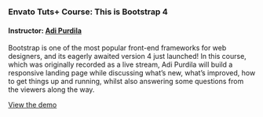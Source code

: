 ### Envato Tuts+ Course: This is Bootstrap 4
#### Instructor: [Adi Purdila](https://tutsplus.com/authors/adi-purdila/)

Bootstrap is one of the most popular front-end frameworks for web designers, and its eagerly awaited version 4 just launched! In this course, which was originally recorded as a live stream, Adi Purdila will build a responsive landing page while discussing what’s new, what’s improved, how to get things up and running, whilst also answering some questions from the viewers along the way.

[View the demo](http://tutsplus.github.io/this-is-bootstrap-4/index.html)